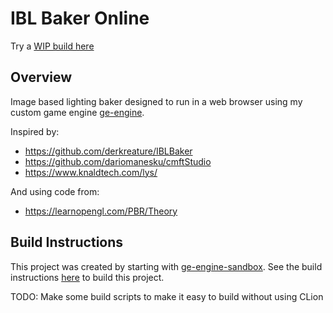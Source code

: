 # IBL Baker Online

Try a [WIP build here](https://callumferguson.github.io/IBL-Baker-Online/github-page/)

## Overview

Image based lighting baker designed to run in a web browser using my custom game engine [ge-engine](https://github.com/CallumFerguson/ge-engine).

Inspired by:
- https://github.com/derkreature/IBLBaker
- https://github.com/dariomanesku/cmftStudio
- https://www.knaldtech.com/lys/

And using code from:
- https://learnopengl.com/PBR/Theory

## Build Instructions

This project was created by starting with [ge-engine-sandbox](https://github.com/CallumFerguson/ge-engine-sandbox/tree/main). See the build instructions [here](https://github.com/CallumFerguson/ge-engine-sandbox/tree/main?tab=readme-ov-file#build-instructions) to build this project.

TODO: Make some build scripts to make it easy to build without using CLion
